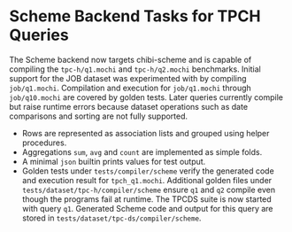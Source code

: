 # Scheme Backend Tasks for TPCH Queries

The Scheme backend now targets chibi-scheme and is capable of compiling the
`tpc-h/q1.mochi` and `tpc-h/q2.mochi` benchmarks. Initial support for the JOB dataset was
experimented with by compiling `job/q1.mochi`. Compilation and execution for
`job/q1.mochi` through `job/q10.mochi` are covered by golden tests. Later
queries currently compile but raise runtime errors because dataset operations
such as date comparisons and sorting are not fully supported.

- Rows are represented as association lists and grouped using helper
  procedures.
- Aggregations `sum`, `avg` and `count` are implemented as simple folds.
- A minimal `json` builtin prints values for test output.
- Golden tests under `tests/compiler/scheme` verify the generated code and
  execution result for `tpch_q1.mochi`. Additional golden files under
  `tests/dataset/tpc-h/compiler/scheme` ensure `q1` and `q2` compile even though
  the programs fail at runtime. The TPCDS suite is now started with query `q1`.
  Generated Scheme code and output for this query are stored in
  `tests/dataset/tpc-ds/compiler/scheme`.
